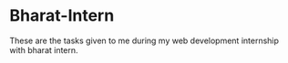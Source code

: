 # Bharat-Intern
These are the tasks given to me during my web development internship with bharat intern.
